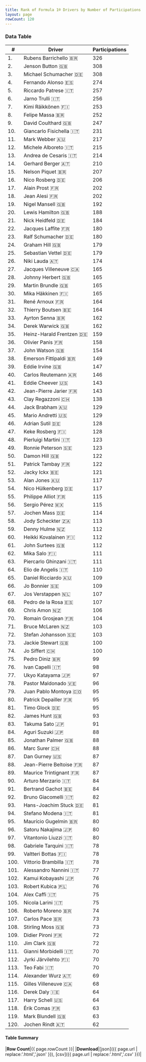 ```yaml
---
title: Rank of Formula 1® Drivers by Number of Participations
layout: page
rowCount: 120
---
```


<canvas id="chart" width="400" height="180"></canvas>
<script>
var data = {
    "datasets": [
        {
            "backgroundColor": "#f3a935",
            "borderColor": "#f68639",
            "borderWidth": 1,
            "data": [
                326.0,
                308.0,
                308.0,
                274.0,
                257.0,
                256.0,
                253.0,
                252.0,
                247.0,
                231.0,
                217.0,
                215.0,
                214.0,
                210.0,
                207.0,
                206.0,
                202.0,
                202.0,
                192.0,
                188.0,
                184.0,
                180.0,
                180.0,
                179.0,
                179.0,
                174.0,
                165.0,
                165.0,
                165.0,
                165.0,
                164.0,
                164.0,
                162.0,
                162.0,
                159.0,
                158.0,
                154.0,
                149.0,
                147.0,
                146.0,
                143.0,
                143.0,
                138.0,
                129.0,
                129.0,
                128.0,
                128.0,
                123.0,
                123.0,
                122.0,
                122.0,
                121.0,
                117.0,
                117.0,
                115.0,
                115.0,
                114.0,
                113.0,
                112.0,
                112.0,
                112.0,
                111.0,
                111.0,
                110.0,
                109.0,
                109.0,
                107.0,
                107.0,
                106.0,
                104.0,
                103.0,
                103.0,
                100.0,
                100.0,
                99.0,
                98.0,
                97.0,
                96.0,
                95.0,
                95.0,
                95.0,
                93.0,
                91.0,
                88.0,
                88.0,
                88.0,
                87.0,
                87.0,
                87.0,
                84.0,
                84.0,
                82.0,
                81.0,
                81.0,
                80.0,
                80.0,
                80.0,
                78.0,
                78.0,
                78.0,
                77.0,
                76.0,
                76.0,
                75.0,
                75.0,
                74.0,
                73.0,
                73.0,
                72.0,
                72.0,
                70.0,
                70.0,
                70.0,
                69.0,
                68.0,
                64.0,
                64.0,
                63.0,
                63.0,
                62.0
            ],
            "label": "Participations"
        }
    ],
    "labels": [
        "Rubens Barrichello",
        "Jenson Button",
        "Michael Schumacher",
        "Fernando Alonso",
        "Riccardo Patrese",
        "Jarno Trulli",
        "Kimi Räikkönen",
        "Felipe Massa",
        "David Coulthard",
        "Giancarlo Fisichella",
        "Mark Webber",
        "Michele Alboreto",
        "Andrea de Cesaris",
        "Gerhard Berger",
        "Nelson Piquet",
        "Nico Rosberg",
        "Alain Prost",
        "Jean Alesi",
        "Nigel Mansell",
        "Lewis Hamilton",
        "Nick Heidfeld",
        "Jacques Laffite",
        "Ralf Schumacher",
        "Graham Hill",
        "Sebastian Vettel",
        "Niki Lauda",
        "Jacques Villeneuve",
        "Johnny Herbert",
        "Martin Brundle",
        "Mika Häkkinen",
        "René Arnoux",
        "Thierry Boutsen",
        "Ayrton Senna",
        "Derek Warwick",
        "Heinz-Harald Frentzen",
        "Olivier Panis",
        "John Watson",
        "Emerson Fittipaldi",
        "Eddie Irvine",
        "Carlos Reutemann",
        "Eddie Cheever",
        "Jean-Pierre Jarier",
        "Clay Regazzoni",
        "Jack Brabham",
        "Mario Andretti",
        "Adrian Sutil",
        "Keke Rosberg",
        "Pierluigi Martini",
        "Ronnie Peterson",
        "Damon Hill",
        "Patrick Tambay",
        "Jacky Ickx",
        "Alan Jones",
        "Nico Hülkenberg",
        "Philippe Alliot",
        "Sergio Pérez",
        "Jochen Mass",
        "Jody Scheckter",
        "Denny Hulme",
        "Heikki Kovalainen",
        "John Surtees",
        "Mika Salo",
        "Piercarlo Ghinzani",
        "Elio de Angelis",
        "Daniel Ricciardo",
        "Jo Bonnier",
        "Jos Verstappen",
        "Pedro de la Rosa",
        "Chris Amon",
        "Romain Grosjean",
        "Bruce McLaren",
        "Stefan Johansson",
        "Jackie Stewart",
        "Jo Siffert",
        "Pedro Diniz",
        "Ivan Capelli",
        "Ukyo Katayama",
        "Pastor Maldonado",
        "Juan Pablo Montoya",
        "Patrick Depailler",
        "Timo Glock",
        "James Hunt",
        "Takuma Sato",
        "Aguri Suzuki",
        "Jonathan Palmer",
        "Marc Surer",
        "Dan Gurney",
        "Jean-Pierre Beltoise",
        "Maurice Trintignant",
        "Arturo Merzario",
        "Bertrand Gachot",
        "Bruno Giacomelli",
        "Hans-Joachim Stuck",
        "Stefano Modena",
        "Maurício Gugelmin",
        "Satoru Nakajima",
        "Vitantonio Liuzzi",
        "Gabriele Tarquini",
        "Valtteri Bottas",
        "Vittorio Brambilla",
        "Alessandro Nannini",
        "Kamui Kobayashi",
        "Robert Kubica",
        "Alex Caffi",
        "Nicola Larini",
        "Roberto Moreno",
        "Carlos Pace",
        "Stirling Moss",
        "Didier Pironi",
        "Jim Clark",
        "Gianni Morbidelli",
        "Jyrki Järvilehto",
        "Teo Fabi",
        "Alexander Wurz",
        "Gilles Villeneuve",
        "Derek Daly",
        "Harry Schell",
        "Érik Comas",
        "Mark Blundell",
        "Jochen Rindt"
    ]
};
var options = {
  legend: {
    display: false
  },
  scales: {
    xAxes: [{
      ticks: {
        beginAtZero: true,
        maxRotation: 180,
        display: window.innerWidth > 800
      }
    }],
    yAxes: [{
      ticks: {
        beginAtZero: true
      }
    }]
  },
  onResize: function(chart, size) {
    chart.options.scales.xAxes[0].ticks.display = size.width > 800;
  }
};
new Chart("chart", {
    data: data,
    type: 'bar',
    options: options
});
</script>



### Data Table

| # | Driver | Participations |
|--|--|--|
| 1. | Rubens Barrichello 🇧🇷 | 326 |
| 2. | Jenson Button 🇬🇧 | 308 |
| 3. | Michael Schumacher 🇩🇪 | 308 |
| 4. | Fernando Alonso 🇪🇸 | 274 |
| 5. | Riccardo Patrese 🇮🇹 | 257 |
| 6. | Jarno Trulli 🇮🇹 | 256 |
| 7. | Kimi Räikkönen 🇫🇮 | 253 |
| 8. | Felipe Massa 🇧🇷 | 252 |
| 9. | David Coulthard 🇬🇧 | 247 |
| 10. | Giancarlo Fisichella 🇮🇹 | 231 |
| 11. | Mark Webber 🇦🇺 | 217 |
| 12. | Michele Alboreto 🇮🇹 | 215 |
| 13. | Andrea de Cesaris 🇮🇹 | 214 |
| 14. | Gerhard Berger 🇦🇹 | 210 |
| 15. | Nelson Piquet 🇧🇷 | 207 |
| 16. | Nico Rosberg 🇩🇪 | 206 |
| 17. | Alain Prost 🇫🇷 | 202 |
| 18. | Jean Alesi 🇫🇷 | 202 |
| 19. | Nigel Mansell 🇬🇧 | 192 |
| 20. | Lewis Hamilton 🇬🇧 | 188 |
| 21. | Nick Heidfeld 🇩🇪 | 184 |
| 22. | Jacques Laffite 🇫🇷 | 180 |
| 23. | Ralf Schumacher 🇩🇪 | 180 |
| 24. | Graham Hill 🇬🇧 | 179 |
| 25. | Sebastian Vettel 🇩🇪 | 179 |
| 26. | Niki Lauda 🇦🇹 | 174 |
| 27. | Jacques Villeneuve 🇨🇦 | 165 |
| 28. | Johnny Herbert 🇬🇧 | 165 |
| 29. | Martin Brundle 🇬🇧 | 165 |
| 30. | Mika Häkkinen 🇫🇮 | 165 |
| 31. | René Arnoux 🇫🇷 | 164 |
| 32. | Thierry Boutsen 🇧🇪 | 164 |
| 33. | Ayrton Senna 🇧🇷 | 162 |
| 34. | Derek Warwick 🇬🇧 | 162 |
| 35. | Heinz-Harald Frentzen 🇩🇪 | 159 |
| 36. | Olivier Panis 🇫🇷 | 158 |
| 37. | John Watson 🇬🇧 | 154 |
| 38. | Emerson Fittipaldi 🇧🇷 | 149 |
| 39. | Eddie Irvine 🇬🇧 | 147 |
| 40. | Carlos Reutemann 🇦🇷 | 146 |
| 41. | Eddie Cheever 🇺🇸 | 143 |
| 42. | Jean-Pierre Jarier 🇫🇷 | 143 |
| 43. | Clay Regazzoni 🇨🇭 | 138 |
| 44. | Jack Brabham 🇦🇺 | 129 |
| 45. | Mario Andretti 🇺🇸 | 129 |
| 46. | Adrian Sutil 🇩🇪 | 128 |
| 47. | Keke Rosberg 🇫🇮 | 128 |
| 48. | Pierluigi Martini 🇮🇹 | 123 |
| 49. | Ronnie Peterson 🇸🇪 | 123 |
| 50. | Damon Hill 🇬🇧 | 122 |
| 51. | Patrick Tambay 🇫🇷 | 122 |
| 52. | Jacky Ickx 🇧🇪 | 121 |
| 53. | Alan Jones 🇦🇺 | 117 |
| 54. | Nico Hülkenberg 🇩🇪 | 117 |
| 55. | Philippe Alliot 🇫🇷 | 115 |
| 56. | Sergio Pérez 🇲🇽 | 115 |
| 57. | Jochen Mass 🇩🇪 | 114 |
| 58. | Jody Scheckter 🇿🇦 | 113 |
| 59. | Denny Hulme 🇳🇿 | 112 |
| 60. | Heikki Kovalainen 🇫🇮 | 112 |
| 61. | John Surtees 🇬🇧 | 112 |
| 62. | Mika Salo 🇫🇮 | 111 |
| 63. | Piercarlo Ghinzani 🇮🇹 | 111 |
| 64. | Elio de Angelis 🇮🇹 | 110 |
| 65. | Daniel Ricciardo 🇦🇺 | 109 |
| 66. | Jo Bonnier 🇸🇪 | 109 |
| 67. | Jos Verstappen 🇳🇱 | 107 |
| 68. | Pedro de la Rosa 🇪🇸 | 107 |
| 69. | Chris Amon 🇳🇿 | 106 |
| 70. | Romain Grosjean 🇫🇷 | 104 |
| 71. | Bruce McLaren 🇳🇿 | 103 |
| 72. | Stefan Johansson 🇸🇪 | 103 |
| 73. | Jackie Stewart 🇬🇧 | 100 |
| 74. | Jo Siffert 🇨🇭 | 100 |
| 75. | Pedro Diniz 🇧🇷 | 99 |
| 76. | Ivan Capelli 🇮🇹 | 98 |
| 77. | Ukyo Katayama 🇯🇵 | 97 |
| 78. | Pastor Maldonado 🇻🇪 | 96 |
| 79. | Juan Pablo Montoya 🇨🇴 | 95 |
| 80. | Patrick Depailler 🇫🇷 | 95 |
| 81. | Timo Glock 🇩🇪 | 95 |
| 82. | James Hunt 🇬🇧 | 93 |
| 83. | Takuma Sato 🇯🇵 | 91 |
| 84. | Aguri Suzuki 🇯🇵 | 88 |
| 85. | Jonathan Palmer 🇬🇧 | 88 |
| 86. | Marc Surer 🇨🇭 | 88 |
| 87. | Dan Gurney 🇺🇸 | 87 |
| 88. | Jean-Pierre Beltoise 🇫🇷 | 87 |
| 89. | Maurice Trintignant 🇫🇷 | 87 |
| 90. | Arturo Merzario 🇮🇹 | 84 |
| 91. | Bertrand Gachot 🇧🇪 | 84 |
| 92. | Bruno Giacomelli 🇮🇹 | 82 |
| 93. | Hans-Joachim Stuck 🇩🇪 | 81 |
| 94. | Stefano Modena 🇮🇹 | 81 |
| 95. | Maurício Gugelmin 🇧🇷 | 80 |
| 96. | Satoru Nakajima 🇯🇵 | 80 |
| 97. | Vitantonio Liuzzi 🇮🇹 | 80 |
| 98. | Gabriele Tarquini 🇮🇹 | 78 |
| 99. | Valtteri Bottas 🇫🇮 | 78 |
| 100. | Vittorio Brambilla 🇮🇹 | 78 |
| 101. | Alessandro Nannini 🇮🇹 | 77 |
| 102. | Kamui Kobayashi 🇯🇵 | 76 |
| 103. | Robert Kubica 🇵🇱 | 76 |
| 104. | Alex Caffi 🇮🇹 | 75 |
| 105. | Nicola Larini 🇮🇹 | 75 |
| 106. | Roberto Moreno 🇧🇷 | 74 |
| 107. | Carlos Pace 🇧🇷 | 73 |
| 108. | Stirling Moss 🇬🇧 | 73 |
| 109. | Didier Pironi 🇫🇷 | 72 |
| 110. | Jim Clark 🇬🇧 | 72 |
| 111. | Gianni Morbidelli 🇮🇹 | 70 |
| 112. | Jyrki Järvilehto 🇫🇮 | 70 |
| 113. | Teo Fabi 🇮🇹 | 70 |
| 114. | Alexander Wurz 🇦🇹 | 69 |
| 115. | Gilles Villeneuve 🇨🇦 | 68 |
| 116. | Derek Daly 🇮🇪 | 64 |
| 117. | Harry Schell 🇺🇸 | 64 |
| 118. | Érik Comas 🇫🇷 | 63 |
| 119. | Mark Blundell 🇬🇧 | 63 |
| 120. | Jochen Rindt 🇦🇹 | 62 |

#### Table Summary

|**Row Count**|{{ page.rowCount }}|
|**Download**|[json]({{ page.url | replace:'.html','.json' }}), [csv]({{ page.url | replace:'.html','.csv' }})|
